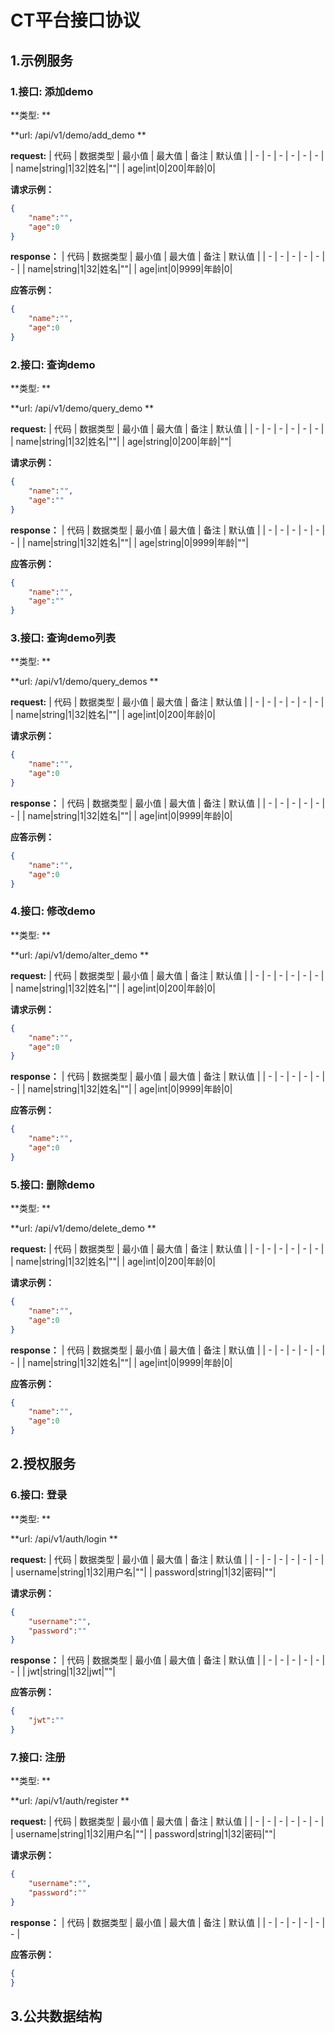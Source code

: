 # 					CT平台接口协议

## 1.示例服务


### 1.接口: 添加demo
**类型:  **

**url: /api/v1/demo/add_demo **

**request:**
| 代码 | 数据类型 | 最小值 | 最大值 | 备注 | 默认值 |
| - | - | - | - | - | - |
| name|string|1|32|姓名|""|
| age|int|0|200|年龄|0|

**请求示例：**
```json
{
	"name":"",
	"age":0
}
```



**response：**
| 代码 | 数据类型 | 最小值 | 最大值 | 备注 | 默认值 |
| - | - | - | - | - | - |
| name|string|1|32|姓名|""|
| age|int|0|9999|年龄|0|

**应答示例：**
```json
{
	"name":"",
	"age":0
}
```



### 2.接口: 查询demo
**类型:  **

**url: /api/v1/demo/query_demo **

**request:**
| 代码 | 数据类型 | 最小值 | 最大值 | 备注 | 默认值 |
| - | - | - | - | - | - |
| name|string|1|32|姓名|""|
| age|string|0|200|年龄|""|

**请求示例：**
```json
{
	"name":"",
	"age":""
}
```



**response：**
| 代码 | 数据类型 | 最小值 | 最大值 | 备注 | 默认值 |
| - | - | - | - | - | - |
| name|string|1|32|姓名|""|
| age|string|0|9999|年龄|""|

**应答示例：**
```json
{
	"name":"",
	"age":""
}
```



### 3.接口: 查询demo列表
**类型:  **

**url: /api/v1/demo/query_demos **

**request:**
| 代码 | 数据类型 | 最小值 | 最大值 | 备注 | 默认值 |
| - | - | - | - | - | - |
| name|string|1|32|姓名|""|
| age|int|0|200|年龄|0|

**请求示例：**
```json
{
	"name":"",
	"age":0
}
```



**response：**
| 代码 | 数据类型 | 最小值 | 最大值 | 备注 | 默认值 |
| - | - | - | - | - | - |
| name|string|1|32|姓名|""|
| age|int|0|9999|年龄|0|

**应答示例：**
```json
{
	"name":"",
	"age":0
}
```



### 4.接口: 修改demo
**类型:  **

**url: /api/v1/demo/alter_demo **

**request:**
| 代码 | 数据类型 | 最小值 | 最大值 | 备注 | 默认值 |
| - | - | - | - | - | - |
| name|string|1|32|姓名|""|
| age|int|0|200|年龄|0|

**请求示例：**
```json
{
	"name":"",
	"age":0
}
```



**response：**
| 代码 | 数据类型 | 最小值 | 最大值 | 备注 | 默认值 |
| - | - | - | - | - | - |
| name|string|1|32|姓名|""|
| age|int|0|9999|年龄|0|

**应答示例：**
```json
{
	"name":"",
	"age":0
}
```



### 5.接口: 删除demo
**类型:  **

**url: /api/v1/demo/delete_demo **

**request:**
| 代码 | 数据类型 | 最小值 | 最大值 | 备注 | 默认值 |
| - | - | - | - | - | - |
| name|string|1|32|姓名|""|
| age|int|0|200|年龄|0|

**请求示例：**
```json
{
	"name":"",
	"age":0
}
```



**response：**
| 代码 | 数据类型 | 最小值 | 最大值 | 备注 | 默认值 |
| - | - | - | - | - | - |
| name|string|1|32|姓名|""|
| age|int|0|9999|年龄|0|

**应答示例：**
```json
{
	"name":"",
	"age":0
}
```






## 2.授权服务


### 6.接口: 登录
**类型:  **

**url: /api/v1/auth/login **

**request:**
| 代码 | 数据类型 | 最小值 | 最大值 | 备注 | 默认值 |
| - | - | - | - | - | - |
| username|string|1|32|用户名|""|
| password|string|1|32|密码|""|

**请求示例：**
```json
{
	"username":"",
	"password":""
}
```



**response：**
| 代码 | 数据类型 | 最小值 | 最大值 | 备注 | 默认值 |
| - | - | - | - | - | - |
| jwt|string|1|32|jwt|""|

**应答示例：**
```json
{
	"jwt":""
}
```



### 7.接口: 注册
**类型:  **

**url: /api/v1/auth/register **

**request:**
| 代码 | 数据类型 | 最小值 | 最大值 | 备注 | 默认值 |
| - | - | - | - | - | - |
| username|string|1|32|用户名|""|
| password|string|1|32|密码|""|

**请求示例：**
```json
{
	"username":"",
	"password":""
}
```



**response：**
| 代码 | 数据类型 | 最小值 | 最大值 | 备注 | 默认值 |
| - | - | - | - | - | - |

**应答示例：**
```json
{
}
```






## 3.公共数据结构

